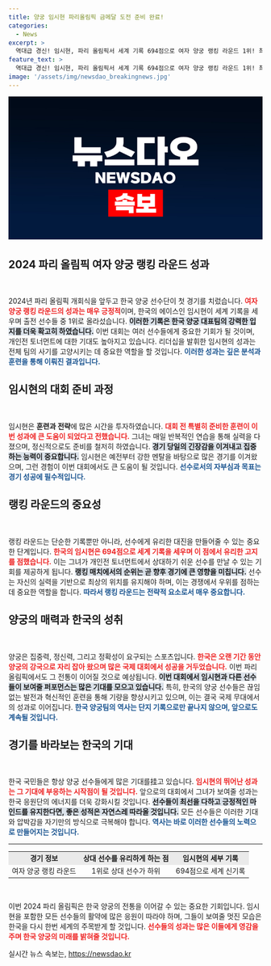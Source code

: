 ```yaml
---
title: 양궁 임시현 파리올림픽 금메달 도전 준비 완료!
categories:
  - News
excerpt: >
  역대급 경신! 임시현, 파리 올림픽서 세계 기록 694점으로 여자 양궁 랭킹 라운드 1위! 최하위 선수와의 대진표로 금메달 향한 첫걸음!
feature_text: >
  역대급 경신! 임시현, 파리 올림픽서 세계 기록 694점으로 여자 양궁 랭킹 라운드 1위! 최하위 선수와의 대진표로 금메달 향한 첫걸음!
image: '/assets/img/newsdao_breakingnews.jpg'
---
```


<p><img src="/assets/img/newsdao_breakingnews.jpg" alt="koreaapp 속보" /></p>

<h2 data-ke-size="size26">2024 파리 올림픽 여자 양궁 랭킹 라운드 성과</h2>

<p data-ke-size="size16">&nbsp;</p>

<p>2024년 파리 올림픽 개회식을 앞두고 한국 양궁 선수단이 첫 경기를 치렀습니다. <b><span style="color: #ee2323;">여자 양궁 랭킹 라운드의 성과는 매우 긍정적</span></b>이며, 한국의 에이스인 임시현이 세계 기록을 세우며 출전 선수들 중 1위로 올라섰습니다. <b><span style="background-color: #21538527;">이러한 기록은 한국 양궁 대표팀의 강력한 입지를 더욱 확고히 하였습니다.</span></b> 이번 대회는 여러 선수들에게 중요한 기회가 될 것이며, 개인전 토너먼트에 대한 기대도 높아지고 있습니다. 리더십을 발휘한 임시현의 성과는 전체 팀의 사기를 고양시키는 데 중요한 역할을 할 것입니다. <b><span style="color: #1a5490;">이러한 성과는 깊은 분석과 훈련을 통해 이뤄진 결과입니다.</span></b></p>

<h2 data-ke-size="size26">임시현의 대회 준비 과정</h2>

<p data-ke-size="size16">&nbsp;</p>

<p>임시현은 <b>훈련과 전략</b>에 많은 시간을 투자하였습니다. <b><span style="color: #ee2323;">대회 전 특별히 준비한 훈련이 이번 성과에 큰 도움이 되었다고 전했습니다.</span></b> 그녀는 매일 반복적인 연습을 통해 실력을 다졌으며, 정신적으로도 준비를 철저히 하였습니다. <b><span style="background-color: #21538527;">경기 당일의 긴장감을 이겨내고 집중하는 능력이 중요합니다.</span></b> 임시현은 예전부터 강한 멘탈을 바탕으로 많은 경기를 이겨왔으며, 그런 경험이 이번 대회에서도 큰 도움이 될 것입니다. <b><span style="color: #1a5490;">선수로서의 자부심과 목표는 경기 성공에 필수적입니다.</span></b></p>

<h2 data-ke-size="size26">랭킹 라운드의 중요성</h2>

<p data-ke-size="size16">&nbsp;</p>

<p>랭킹 라운드는 단순한 기록뿐만 아니라, 선수에게 유리한 대진을 만들어줄 수 있는 중요한 단계입니다. <b><span style="color: #ee2323;">한국의 임시현은 694점으로 세계 기록을 세우며 이 점에서 유리한 고지를 점했습니다.</span></b> 이는 그녀가 개인전 토너먼트에서 상대하기 쉬운 선수를 만날 수 있는 기회를 제공하게 됩니다. <b><span style="background-color: #21538527;">랭킹 매치에서의 순위는 곧 향후 경기에 큰 영향을 미칩니다.</span></b> 선수는 자신의 실력을 기반으로 최상의 위치를 유지해야 하며, 이는 경쟁에서 우위를 점하는 데 중요한 역할을 합니다. <b><span style="color: #1a5490;">따라서 랭킹 라운드는 전략적 요소로서 매우 중요합니다.</span></b></p>

<h2 data-ke-size="size26">양궁의 매력과 한국의 성취</h2>

<p data-ke-size="size16">&nbsp;</p>

<p>양궁은 집중력, 정신력, 그리고 정확성이 요구되는 스포츠입니다. <b><span style="color: #ee2323;">한국은 오랜 기간 동안 양궁의 강국으로 자리 잡아 왔으며 많은 국제 대회에서 성공을 거두었습니다.</span></b> 이번 파리 올림픽에서도 그 전통이 이어질 것으로 예상됩니다. <b><span style="background-color: #21538527;">이번 대회에서 임시현과 다른 선수들이 보여줄 퍼포먼스는 많은 기대를 모으고 있습니다.</span></b> 특히, 한국의 양궁 선수들은 끊임없는 발전과 혁신적인 훈련을 통해 기량을 향상시키고 있으며, 이는 결국 국제 무대에서의 성과로 이어집니다. <b><span style="color: #1a5490;">한국 양궁팀의 역사는 단지 기록으로만 끝나지 않으며, 앞으로도 계속될 것입니다.</span></b></p>

<h2 data-ke-size="size26">경기를 바라보는 한국의 기대</h2>

<p data-ke-size="size16">&nbsp;</p>

<p>한국 국민들은 항상 양궁 선수들에게 많은 기대를挂고 있습니다. <b><span style="color: #ee2323;">임시현의 뛰어난 성과는 그 기대에 부응하는 시작점이 될 것입니다.</span></b> 앞으로의 대회에서 그녀가 보여줄 성과는 한국 응원단의 에너지를 더욱 강화시킬 것입니다. <b><span style="background-color: #21538527;">선수들이 최선을 다하고 긍정적인 마인드를 유지한다면, 좋은 성적은 자연스레 따라올 것입니다.</span></b> 모든 선수들은 이러한 기대와 압박감을 자기만의 방식으로 극복해야 합니다. <b><span style="color: #1a5490;">역사는 바로 이러한 선수들의 노력으로 만들어지는 것입니다.</span></b></p>

<hr />

<table style="width: 100%; border-collapse: collapse;">
<tr style="background-color: #eaeaea;">
<td style="text-align: center; height: 17px;"><b>경기 정보</b></td>
<td style="text-align: center; height: 17px;"><b>상대 선수를 유리하게 하는 점</b></td>
<td style="text-align: center; height: 17px;"><b>임시현의 세부 기록</b></td>
</tr>
<tr>
<td style="text-align: center; height: 17px;">여자 양궁 랭킹 라운드</td>
<td style="text-align: center; height: 17px;">1위로 상대 선수가 하위</td>
<td style="text-align: center; height: 17px;">694점으로 세계 신기록</td>
</tr>
</table>

<p data-ke-size="size16">&nbsp;</p>

<p>이번 2024 파리 올림픽은 한국 양궁의 전통을 이어갈 수 있는 중요한 기회입니다. 임시현을 포함한 모든 선수들의 활약에 많은 응원이 따라야 하며, 그들이 보여줄 멋진 모습은 한국을 다시 한번 세계의 주목받게 할 것입니다. <b><span style="color: #ee2323;">선수들의 성과는 많은 이들에게 영감을 주며 한국 양궁의 미래를 밝혀줄 것입니다.</span></b></p>
실시간 뉴스 속보는, <a href="https://newsdao.kr" rel="dofollow">https://newsdao.kr</a>


